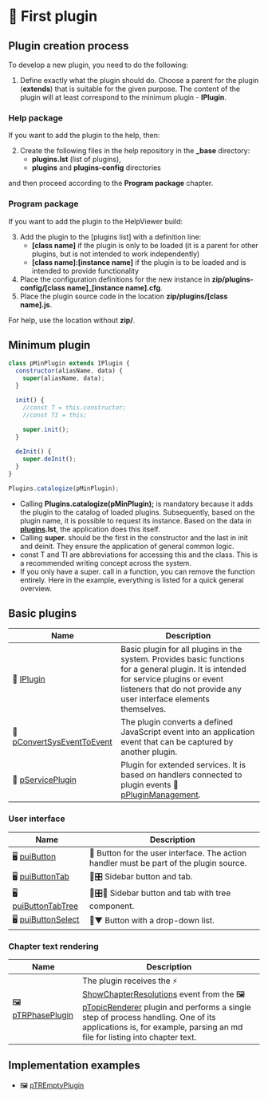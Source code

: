 # 🧩 First plugin

## Plugin creation process

To develop a new plugin, you need to do the following:

1. Define exactly what the plugin should do. Choose a parent for the plugin (**extends**) that is suitable for the given purpose. The content of the plugin will at least correspond to the minimum plugin - **IPlugin**.

### Help package

If you want to add the plugin to the help, then:

2. Create the following files in the help repository in the **_base** directory:
   - **plugins.lst** (list of plugins),
   - **plugins** and **plugins-config** directories

and then proceed according to the **Program package** chapter.

### Program package

If you want to add the plugin to the HelpViewer build:

3. Add the plugin to the [plugins list] with a definition line: 
   - **[class name]** if the plugin is only to be loaded (it is a parent for other plugins, but is not intended to work independently)
   - **[class name]:[instance name]** if the plugin is to be loaded and is intended to provide functionality
4. Place the configuration definitions for the new instance in **zip/plugins-config/[class name]_[instance name].cfg**.
5. Place the plugin source code in the location **zip/plugins/[class name].js**.

For help, use the location without **zip/**.

## Minimum plugin

```javascript
class pMinPlugin extends IPlugin {
  constructor(aliasName, data) {
    super(aliasName, data);
  }

  init() {
    //const T = this.constructor;
    //const TI = this;
    
    super.init();
  }

  deInit() {
    super.deInit();
  }
}

Plugins.catalogize(pMinPlugin);

```

- Calling **Plugins.catalogize(pMinPlugin);** is mandatory because it adds the plugin to the catalog of loaded plugins. Subsequently, based on the plugin name, it is possible to request its instance. Based on the data in **[plugins][plugins].lst**, the application does this itself.
- Calling **super.** should be the first in the constructor and the last in init and deinit. They ensure the application of general common logic.
- const T and TI are abbreviations for accessing this and the class. This is a recommended writing concept across the system.
- If you only have a super. call in a function, you can remove the function entirely. Here in the example, everything is listed for a quick general overview.

## Basic plugins

| Name | Description |
|---|---|
| 🔌 [IPlugin][IPlugin] | Basic plugin for all plugins in the system. Provides basic functions for a general plugin. It is intended for service plugins or event listeners that do not provide any user interface elements themselves. |
| 🔌 [pConvertSysEventToEvent][pConvertSysEventToEvent] | The plugin converts a defined JavaScript event into an application event that can be captured by another plugin. |
| 🔌 [pServicePlugin][pServicePlugin] | Plugin for extended services. It is based on handlers connected to plugin events 🔌 [pPluginManagement][pPluginManagement]. |

### User interface

| Name | Description |
|---|---|
| 🖥️ [puiButton][puiButton] | 🔘 Button for the user interface. The action handler must be part of the plugin source. |
| 🖥️ [puiButtonTab][puiButtonTab] | 🔘🎛️ Sidebar button and tab. |
| 🖥️ [puiButtonTabTree][puiButtonTabTree] | 🔘🎛️📂 Sidebar button and tab with tree component. |
| 🖥️ [puiButtonSelect][puiButtonSelect] | 🔘▼ Button with a drop-down list. |

### Chapter text rendering

| Name | Description |
|---|---|
| 🖼️ [pTRPhasePlugin][pTRPhasePlugin] | The plugin receives the ⚡ [ShowChapterResolutions][ShowChapterResolutions] event from the 🖼️ [pTopicRenderer][pTopicRenderer] plugin and performs a single step of process handling. One of its applications is, for example, parsing an md file for listing into chapter text. |

## Implementation examples

- 🖼️ [pTREmptyPlugin][pTREmptyPlugin]

[pTREmptyPlugin]: :_cpp:pTREmptyPlugin.md "Empty plugin"
[IPlugin]: :_plg:IPlugin.md "IPlugin"
[pConvertSysEventToEvent]: pConvertSysEventToEvent.md "pConvertSysEventToEvent"
[pTRPhasePlugin]: pTRPhasePlugin.md "pTRPhasePlugin"
[ShowChapterResolutions]: :_evt:ShowChapterResolutions.md "ShowChapterResolutions"
[pTopicRenderer]: pTopicRenderer.md "pTopicRenderer"
[puiButton]: puiButton.md "puiButton"
[puiButtonTab]:puiButtonTab.md "puiButtonTab"
[puiButtonTabTree]: puiButtonTabTree.md "puiButtonTabTree"
[puiButtonSelect]: puiButtonSelect.md "puiButtonSelect"
[plugins]: plugins.lst.md "List of plugins"
[pServicePlugin]: pServicePlugin.md "pServicePlugin"
[pPluginManagement]: :_plg:pPluginManagement.md "pPluginManagement"

